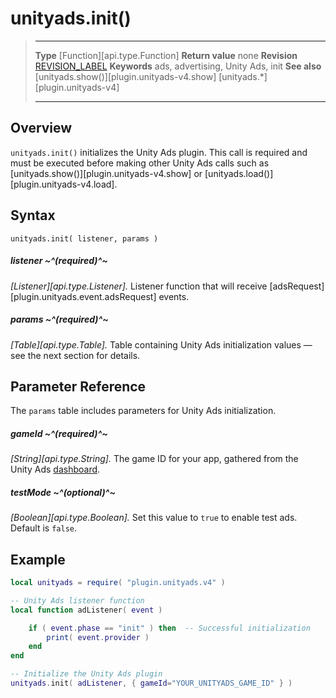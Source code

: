 # unityads.init()

> --------------------- ------------------------------------------------------------------------------------------
> __Type__              [Function][api.type.Function]
> __Return value__      none
> __Revision__          [REVISION_LABEL](REVISION_URL)
> __Keywords__          ads, advertising, Unity Ads, init
> __See also__          [unityads.show()][plugin.unityads-v4.show]
>						[unityads.*][plugin.unityads-v4]
> --------------------- ------------------------------------------------------------------------------------------


## Overview

`unityads.init()` initializes the Unity&nbsp;Ads plugin. This call is required and must be executed before making other Unity&nbsp;Ads calls such as [unityads.show()][plugin.unityads-v4.show] or [unityads.load()][plugin.unityads-v4.load].



## Syntax

    unityads.init( listener, params )

##### listener ~^(required)^~
_[Listener][api.type.Listener]._ Listener function that will receive [adsRequest][plugin.unityads.event.adsRequest] events.

##### params ~^(required)^~
_[Table][api.type.Table]._ Table containing Unity&nbsp;Ads initialization values — see the next section for details.


## Parameter Reference

The `params` table includes parameters for Unity&nbsp;Ads initialization.

##### gameId ~^(required)^~
_[String][api.type.String]._ The game ID for your app, gathered from the Unity&nbsp;Ads [dashboard](https://unity3d.com/services/ads).

##### testMode ~^(optional)^~
_[Boolean][api.type.Boolean]._ Set this value to `true` to enable test ads. Default is `false`.


## Example

``````lua
local unityads = require( "plugin.unityads.v4" )

-- Unity Ads listener function
local function adListener( event )

	if ( event.phase == "init" ) then  -- Successful initialization
		print( event.provider )
	end
end

-- Initialize the Unity Ads plugin
unityads.init( adListener, { gameId="YOUR_UNITYADS_GAME_ID" } )
``````
